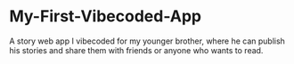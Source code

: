 # My-First-Vibecoded-App
A story web app I vibecoded for my younger brother, where he can publish his stories and share them with friends or anyone who wants to read.
